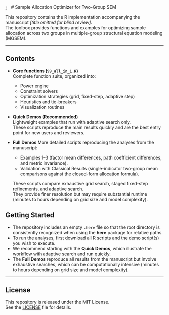 」 # Sample Allocation Optimizer for Two-Group SEM

This repository contains the R implementation accompanying the manuscript *[title omitted for blind review]*.  
The toolbox provides functions and examples for optimizing sample allocation across two groups in multiple-group structural equation modeling (MGSEM).

---

## Contents

- **Core functions (`99_all_in_1.R`)**  
  Complete function suite, organized into:
  - Power engine  
  - Constraint solvers  
  - Optimization strategies (grid, fixed-step, adaptive step)  
  - Heuristics and tie-breakers  
  - Visualization routines  

- **Quick Demos (Recommended)**  
  Lightweight examples that run with adaptive search only.  
  These scripts reproduce the main results quickly and are the best entry point for new users and reviewers.

- **Full Demos**
   More detailed scripts reproducing the analyses from the manuscript:  
   - Examples 1–3 (factor mean differences, path coefficient differences, and metric invariance).  
   - Validation with Classical Results (single-indicator two-group mean comparisons against the closed-form allocation formula).
     
   These scripts compare exhaustive grid search, staged fixed-step refinements, and adaptive search.  
  They provide finer resolution but may require substantial runtime (minutes to hours depending on grid size and model complexity).

## Getting Started
- The repository includes an empty `.here` file so that the root directory is consistently recognized when using the **here** package for relative paths.  
- To run the analyses, first download all R scripts and the demo script(s) you wish to execute.  
- We recommend starting with the **Quick Demos**, which illustrate the workflow with adaptive search and run quickly.  
- The **Full Demos** reproduce all results from the manuscript but involve exhaustive searches, which can be computationally intensive (minutes to hours depending on grid size and model complexity).


---

## License

This repository is released under the MIT License.  
See the [LICENSE](LICENSE) file for details.


